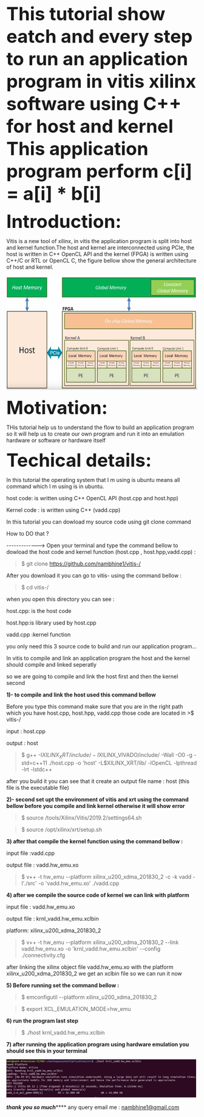 
<b>  <font size="24"> This tutorial show eatch and every step to run an application program in vitis xilinx software using C++ for host and kernel This application program perform c[i] = a[i] * b[i] </font> </b>

<b>  <font size="16"> Introduction: </font> </b>

Vitis is a new tool of xilinx, in vitis the application program is split into host and kernel function.The host and kernel are interconnected using PCIe, the host is written in C++ OpenCL API and the kernel (FPGA) is written using C++/C or RTL or OpenCL C, the figure bellow show the general architecture of host and kernel.


   <img src="https://github.com/nambhine1/vitis-/blob/master/host-kernel.png" alt="output we should get" width="600" height="300" class= "center" >

<b>  <font size="16"> Motivation: </font> </b>

 THis tutorial help us to understand the flow to build an application program so it will help us to create our own program and run it into an emulation hardware or software or hardware itself 
 
<b>  <font size="16"> Techical details: </font> </b>

In this tutorial the operating system that I m using is ubuntu means all command which I m using is in ubuntu.

host code: is written using C++ OpenCL API (host.cpp and host.hpp)

Kernel code : is written using C++ (vadd.cpp)

In this tutorial you can dowload my source code using git clone command 

How to DO that ?


-------------> Open your terminal and type the command bellow to dowload the host code and kernel function (host.cpp , host.hpp,vadd.cpp) : 

> $ git clone https://github.com/nambhine1/vitis-/

After you download it you can go to vitis- using the command bellow :

>$ cd vitis-/

when you open this directory you can see :

host.cpp: is the host code

host.hpp:is library used by host.cpp 

vadd.cpp :kernel function

you only need this 3 source code to build and run our application program...

In vitis to compile and link an application program the host and the kernel should compile and linked seperatly 

so we are going to compile and link the host first and then the kernel second 

<b> 1)- to compile and link the host used this command bellow </b>

Before you type this command make sure that you are in the right path which you have host.cpp, host.hpp, vadd.cpp those code are located in  >$ vitis-/

input : host.cpp

output : host

> $ g++ -I$XILINX_XRT/include/ -I$XILINX_VIVADO/include/ -Wall -O0 -g -std=c++11 ./host.cpp  -o 'host'  -L$XILINX_XRT/lib/ -lOpenCL -lpthread -lrt -lstdc++


after you build it you can see that it create an output file name : host (this file is the executable file)


<b> 2)- second set upt the environment of vitis and xrt using the command bellow before you compile and link kernel otherwise it will show error </b>

> $ source /tools/Xilinx/Vitis/2019.2/settings64.sh

> $ source /opt/xilinx/xrt/setup.sh


<b> 3) after that compile the kernel function using the command bellow : </b>

input file :vadd.cpp

output file : vadd.hw_emu.xo

> $ v++ -t hw_emu --platform xilinx_u200_xdma_201830_2 -c -k vadd -I'./src' -o 'vadd.hw_emu.xo' ./vadd.cpp



<b> 4) after we compile the source code of kernel we can link with platform </b>

input file : vadd.hw_emu.xo

output file : krnl_vadd.hw_emu.xclbin

platform: xilinx_u200_xdma_201830_2

> $ v++ -t hw_emu --platform xilinx_u200_xdma_201830_2 --link vadd.hw_emu.xo  -o 'krnl_vadd.hw_emu.xclbin' --config ./connectivity.cfg


after linking the xilinx object file vadd.hw_emu.xo with the platform xilinx_u200_xdma_201830_2 we get an xclbin file so we can run it now 



<b> 5) Before running set the command bellow : </b>

> $ emconfigutil --platform xilinx_u200_xdma_201830_2

> $ export XCL_EMULATION_MODE=hw_emu 


<b> 6) run the program last step  </b>

> $ ./host krnl_vadd.hw_emu.xclbin


<b> 7) after running the application program using hardware emulation you should see this in your terminal </b>


<img src="https://github.com/nambhine1/vitis-/blob/master/imageilaiko.png" alt="output we should get" width="500" height="100" class= "center" >






*******thank you so much***********
any query email me : nambhine1@gmail.com







